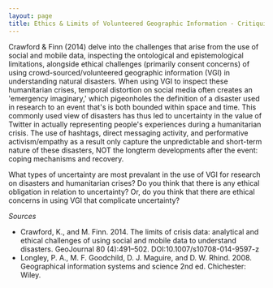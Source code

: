 ```yaml
---
layout: page
title: Ethics & Limits of Volunteered Geographic Information - Critiquing Humanitarian GIS
---
```


Crawford & Finn (2014) delve into the challenges that arise from the use of social and mobile data, inspecting the ontological and epistemological limitations, alongside ethical challenges (primarily consent concerns) of using crowd-sourced/volunteered geographic information (VGI) in understanding natural disasters. When using VGI to inspect these humanitarian crises, temporal distortion on social media often creates an 'emergency imaginary,' which pigeonholes the definition of a disaster used in research to an event that's is both bounded within space and time. This commonly used view of disasters has thus led to uncertainty in the value of Twitter in actually representing people's experiences during a humanitarian crisis. The use of hashtags, direct messaging activity, and performative activism/empathy as a result only capture the unpredictable and short-term nature of these disasters, NOT the longterm developments after the event: coping mechanisms and recovery.

What types of uncertainty are most prevalant in the use of VGI for research on disasters and humanitarian crises?
Do you think that there is any ethical obligation in relation to uncertainty?
Or, do you think that there are ethical concerns in using VGI that complicate uncertainty?

*Sources*
- Crawford, K., and M. Finn. 2014. The limits of crisis data: analytical and ethical challenges of using social and mobile data to understand disasters. GeoJournal 80 (4):491–502. DOI:10.1007/s10708-014-9597-z
- Longley, P. A., M. F. Goodchild, D. J. Maguire, and D. W. Rhind. 2008. Geographical information systems and science 2nd ed. Chichester: Wiley.
